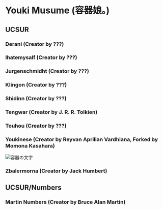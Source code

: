# Youki Musume (容器娘。)
## UCSUR
### Derani (Creator by ???)
### Ihatemysalf (Creator by ???)
### Jurgenschmidht (Creator by ???)
### Klingon (Creator by ???)
### Shidinn (Creator by ???)
### Tengwar (Creator by J. R. R. Tolkien)
### Touhou (Creator by ???)
### Youkinese (Creator by Reyvan Aprilian Vardhiana, Forked by Momona Kasahara)
![容器の文字](https://github.com/user-attachments/assets/0ef3d914-0078-4960-8178-82f8e21bca74)
### Zbalermorna (Creator by Jack Humbert)
## UCSUR/Numbers
### Martin Numbers (Creator by Bruce Alan Martin)
